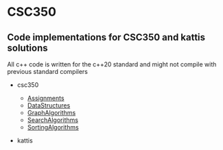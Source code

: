 # CSC350
## Code implementations for CSC350 and kattis solutions

All c++ code is written for the c++20 standard and might not compile with previous standard compilers

- csc350
  - [Assignments](https://github.com/Cryst67/CSC350/tree/main/csc350/Assignments)
  - [DataStructures](https://github.com/Cryst67/CSC350/tree/main/csc350/DataStructures)
  - [GraphAlgorithms](https://github.com/Cryst67/CSC350/tree/main/csc350/GraphAlgorithms)
  - [SearchAlgorithms](https://github.com/Cryst67/CSC350/tree/main/csc350/SearchAlgorithms)
  - [SortingAlgorithms](https://github.com/Cryst67/CSC350/tree/main/csc350/SortingAlgorithms)
  
- kattis
